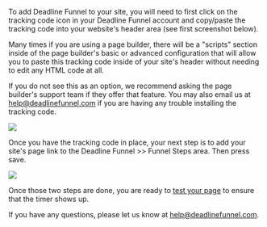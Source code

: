 To add Deadline Funnel to your site, you will need to first click on the
tracking code icon in your Deadline Funnel account and copy/paste the tracking
code into your website's header area (see first screenshot below).

Many times if you are using a page builder, there will be a "scripts" section
inside of the page builder's basic or advanced configuration that will allow
you to paste this tracking code inside of your site's header without needing
to edit any HTML code at all.

If you do not see this as an option, we recommend asking the page builder's
support team if they offer that feature. You may also email us at
[help@deadlinefunnel.com](mailto:mailto:help@deadlinefunnel.com) if you are
having any trouble installing the tracking code.

![](https://d33v4339jhl8k0.cloudfront.net/docs/assets/53974d6ce4b0c76107b109d1/images/5d07b9a904286318cac45741/file-hwzKLNXVOK.jpg)

Once you have the tracking code in place, your next step is to add your site's
page link to the Deadline Funnel >> Funnel Steps area. Then press save.

![](https://d33v4339jhl8k0.cloudfront.net/docs/assets/53974d6ce4b0c76107b109d1/images/5d07bc4b2c7d3a1cad5b73cf/file-Izj1dr7KJw.jpg)

Once those two steps are done, you are ready to [test your
page](https://documentation.deadlinefunnel.com/article/660-how-to-test-your-deadline-funnel) to ensure that the timer shows up.

If you have any questions, please let us know at
[help@deadlinefunnel.com](mailto:mailto:help@deadlinefunnel.com).


